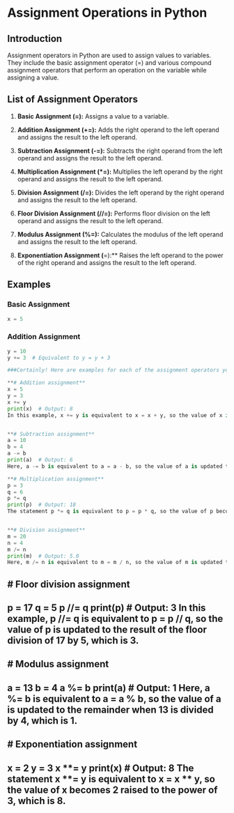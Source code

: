 # Assignment Operations in Python

## Introduction

Assignment operators in Python are used to assign values to variables. They include the basic assignment operator (=) and various compound assignment operators that perform an operation on the variable while assigning a value.

## List of Assignment Operators

1. **Basic Assignment (=):** Assigns a value to a variable.

2. **Addition Assignment (+=):** Adds the right operand to the left operand and assigns the result to the left operand.

3. **Subtraction Assignment (-=):** Subtracts the right operand from the left operand and assigns the result to the left operand.

4. **Multiplication Assignment (*=):** Multiplies the left operand by the right operand and assigns the result to the left operand.

5. **Division Assignment (/=):** Divides the left operand by the right operand and assigns the result to the left operand.

6. **Floor Division Assignment (//=):** Performs floor division on the left operand and assigns the result to the left operand.

7. **Modulus Assignment (%=):** Calculates the modulus of the left operand and assigns the result to the left operand.

8. **Exponentiation Assignment (**=):** Raises the left operand to the power of the right operand and assigns the result to the left operand.

## Examples

### Basic Assignment

```python
x = 5
```

### Addition Assignment

```python
y = 10
y += 3  # Equivalent to y = y + 3

###Certainly! Here are examples for each of the assignment operators you mentioned:

**# Addition assignment**
x = 5
y = 3
x += y
print(x)  # Output: 8
In this example, x += y is equivalent to x = x + y, so the value of x is updated to 5 + 3 = 8.


**# Subtraction assignment**
a = 10
b = 4
a -= b
print(a)  # Output: 6
Here, a -= b is equivalent to a = a - b, so the value of a is updated to 10 - 4 = 6.

**# Multiplication assignment**
p = 3
q = 6
p *= q
print(p)  # Output: 18
The statement p *= q is equivalent to p = p * q, so the value of p becomes 3 * 6 = 18.


**# Division assignment**
m = 20
n = 4
m /= n
print(m)  # Output: 5.0
Here, m /= n is equivalent to m = m / n, so the value of m is updated to 20 / 4 = 5.0. Note that the result is a floating-point number because regular division (/) in Python results in a float.
```

**# Floor division assignment**
---
p = 17
q = 5
p //= q
print(p)  # Output: 3
In this example, p //= q is equivalent to p = p // q, so the value of p is updated to the result of the floor division of 17 by 5, which is 3.
---
**# Modulus assignment**
---
a = 13
b = 4
a %= b
print(a)  # Output: 1
Here, a %= b is equivalent to a = a % b, so the value of a is updated to the remainder when 13 is divided by 4, which is 1.
---
**# Exponentiation assignment**
---
x = 2
y = 3
x **= y
print(x)  # Output: 8
The statement x **= y is equivalent to x = x ** y, so the value of x becomes 2 raised to the power of 3, which is 8.
---
